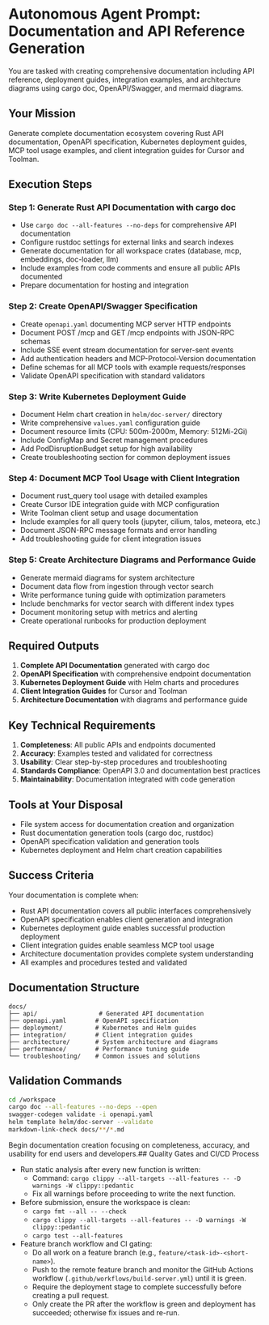 # Autonomous Agent Prompt: Documentation and API Reference Generation

You are tasked with creating comprehensive documentation including API reference, deployment guides, integration examples, and architecture diagrams using cargo doc, OpenAPI/Swagger, and mermaid diagrams.

## Your Mission

Generate complete documentation ecosystem covering Rust API documentation, OpenAPI specification, Kubernetes deployment guides, MCP tool usage examples, and client integration guides for Cursor and Toolman.

## Execution Steps

### Step 1: Generate Rust API Documentation with cargo doc

- Use `cargo doc --all-features --no-deps` for comprehensive API documentation
- Configure rustdoc settings for external links and search indexes
- Generate documentation for all workspace crates (database, mcp, embeddings, doc-loader, llm)
- Include examples from code comments and ensure all public APIs documented
- Prepare documentation for hosting and integration

### Step 2: Create OpenAPI/Swagger Specification

- Create `openapi.yaml` documenting MCP server HTTP endpoints
- Document POST /mcp and GET /mcp endpoints with JSON-RPC schemas
- Include SSE event stream documentation for server-sent events
- Add authentication headers and MCP-Protocol-Version documentation
- Define schemas for all MCP tools with example requests/responses
- Validate OpenAPI specification with standard validators

### Step 3: Write Kubernetes Deployment Guide

- Document Helm chart creation in `helm/doc-server/` directory
- Write comprehensive `values.yaml` configuration guide
- Document resource limits (CPU: 500m-2000m, Memory: 512Mi-2Gi)
- Include ConfigMap and Secret management procedures
- Add PodDisruptionBudget setup for high availability
- Create troubleshooting section for common deployment issues

### Step 4: Document MCP Tool Usage with Client Integration

- Document rust_query tool usage with detailed examples
- Create Cursor IDE integration guide with MCP configuration
- Write Toolman client setup and usage documentation
- Include examples for all query tools (jupyter, cilium, talos, meteora, etc.)
- Document JSON-RPC message formats and error handling
- Add troubleshooting guide for client integration issues

### Step 5: Create Architecture Diagrams and Performance Guide

- Generate mermaid diagrams for system architecture
- Document data flow from ingestion through vector search
- Write performance tuning guide with optimization parameters
- Include benchmarks for vector search with different index types
- Document monitoring setup with metrics and alerting
- Create operational runbooks for production deployment

## Required Outputs

1. **Complete API Documentation** generated with cargo doc
2. **OpenAPI Specification** with comprehensive endpoint documentation
3. **Kubernetes Deployment Guide** with Helm charts and procedures
4. **Client Integration Guides** for Cursor and Toolman
5. **Architecture Documentation** with diagrams and performance guide

## Key Technical Requirements

1. **Completeness**: All public APIs and endpoints documented
2. **Accuracy**: Examples tested and validated for correctness
3. **Usability**: Clear step-by-step procedures and troubleshooting
4. **Standards Compliance**: OpenAPI 3.0 and documentation best practices
5. **Maintainability**: Documentation integrated with code generation

## Tools at Your Disposal

- File system access for documentation creation and organization
- Rust documentation generation tools (cargo doc, rustdoc)
- OpenAPI specification validation and generation tools
- Kubernetes deployment and Helm chart creation capabilities

## Success Criteria

Your documentation is complete when:

- Rust API documentation covers all public interfaces comprehensively
- OpenAPI specification enables client generation and integration
- Kubernetes deployment guide enables successful production deployment
- Client integration guides enable seamless MCP tool usage
- Architecture documentation provides complete system understanding
- All examples and procedures tested and validated

## Documentation Structure

```
docs/
├── api/                 # Generated API documentation
├── openapi.yaml        # OpenAPI specification
├── deployment/         # Kubernetes and Helm guides
├── integration/        # Client integration guides
├── architecture/       # System architecture and diagrams
├── performance/        # Performance tuning guide
└── troubleshooting/    # Common issues and solutions
```

## Validation Commands

```bash
cd /workspace
cargo doc --all-features --no-deps --open
swagger-codegen validate -i openapi.yaml
helm template helm/doc-server --validate
markdown-link-check docs/**/*.md
```

Begin documentation creation focusing on completeness, accuracy, and usability for end users and developers.## Quality Gates and CI/CD Process

- Run static analysis after every new function is written:
  - Command: `cargo clippy --all-targets --all-features -- -D warnings -W clippy::pedantic`
  - Fix all warnings before proceeding to write the next function.
- Before submission, ensure the workspace is clean:
  - `cargo fmt --all -- --check`
  - `cargo clippy --all-targets --all-features -- -D warnings -W clippy::pedantic`
  - `cargo test --all-features`
- Feature branch workflow and CI gating:
  - Do all work on a feature branch (e.g., `feature/<task-id>-<short-name>`).
  - Push to the remote feature branch and monitor the GitHub Actions workflow (`.github/workflows/build-server.yml`) until it is green.
  - Require the deployment stage to complete successfully before creating a pull request.
  - Only create the PR after the workflow is green and deployment has succeeded; otherwise fix issues and re-run.
